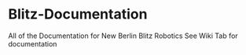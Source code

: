 # Blitz-Documentation
All of the Documentation for New Berlin Blitz Robotics
See Wiki Tab for documentation
